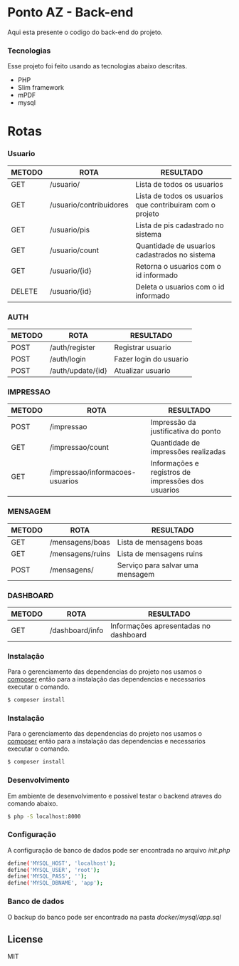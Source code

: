 # Ponto AZ - Back-end

Aqui esta presente o codigo do back-end do projeto. 

### Tecnologias
Esse projeto foi feito usando as tecnologias abaixo descritas.
  - PHP
  - Slim framework
  - mPDF
  - mysql

# Rotas

### Usuario
| METODO | ROTA | RESULTADO |
| ------ | ------ | ------ |
| GET | /usuario/ | Lista de todos os usuarios |
| GET | /usuario/contribuidores | Lista de todos os usuarios que contribuiram com o projeto |
| GET | /usuario/pis | Lista de pis cadastrado no sistema |
| GET | /usuario/count | Quantidade de usuarios cadastrados no sistema |
| GET | /usuario/{id} | Retorna o usuarios com o id informado |
| DELETE | /usuario/{id} | Deleta o usuarios com o id informado |

### AUTH
| METODO | ROTA | RESULTADO |
| ------ | ------ | ------ |
| POST | /auth/register | Registrar usuario |
| POST | /auth/login | Fazer login do usuario |
| POST | /auth/update/{id} | Atualizar usuario |

### IMPRESSAO
| METODO | ROTA | RESULTADO |
| ------ | ------ | ------ |
| POST | /impressao | Impressão da justificativa do ponto |
| GET | /impressao/count | Quantidade de impressões realizadas |
| GET | /impressao/informacoes-usuarios | Informações e registros de impressões dos usuarios |

### MENSAGEM
| METODO | ROTA | RESULTADO |
| ------ | ------ | ------ |
| GET | /mensagens/boas | Lista de mensagens boas |
| GET | /mensagens/ruins | Lista de mensagens ruins |
| POST | /mensagens/ | Serviço para salvar uma mensagem |

### DASHBOARD
| METODO | ROTA | RESULTADO |
| ------ | ------ | ------ |
| GET | /dashboard/info | Informações apresentadas no dashboard |

### Instalação

Para o gerenciamento das dependencias do projeto nos usamos o  [composer](https://getcomposer.org/) então para a instalação das dependencias e necessarios executar o comando.

```sh
$ composer install
```
### Instalação

Para o gerenciamento das dependencias do projeto nos usamos o  [composer](https://getcomposer.org/) então para a instalação das dependencias e necessarios executar o comando.

```sh
$ composer install
```

### Desenvolvimento

Em ambiente de desenvolvimento e possivel testar o backend atraves do comando abaixo.

```sh
$ php -S localhost:8000
```

### Configuração

A configuração de banco de dados pode ser encontrada no arquivo *init.php*

```sh
define('MYSQL_HOST', 'localhost');
define('MYSQL_USER', 'root');
define('MYSQL_PASS', '');
define('MYSQL_DBNAME', 'app');
```

### Banco de dados

O backup do banco pode ser encontrado na pasta *docker/mysql/app.sql*

License
----

MIT
